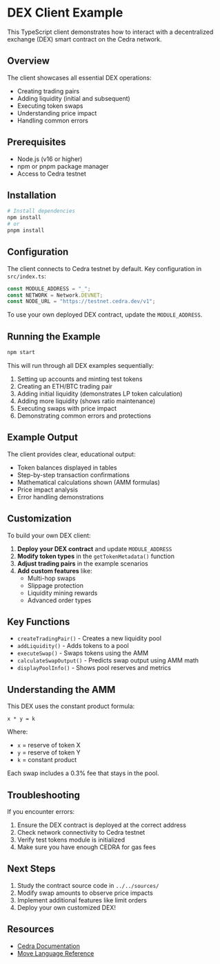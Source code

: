 # DEX Client Example

This TypeScript client demonstrates how to interact with a decentralized exchange (DEX) smart contract on the Cedra network.

## Overview

The client showcases all essential DEX operations:
- Creating trading pairs
- Adding liquidity (initial and subsequent)
- Executing token swaps
- Understanding price impact
- Handling common errors

## Prerequisites

- Node.js (v16 or higher)
- npm or pnpm package manager
- Access to Cedra testnet

## Installation

```bash
# Install dependencies
npm install
# or
pnpm install
```

## Configuration

The client connects to Cedra testnet by default. Key configuration in `src/index.ts`:

```typescript
const MODULE_ADDRESS = "_";
const NETWORK = Network.DEVNET;
const NODE_URL = "https://testnet.cedra.dev/v1";
```

To use your own deployed DEX contract, update the `MODULE_ADDRESS`.

## Running the Example

```bash
npm start
```

This will run through all DEX examples sequentially:
1. Setting up accounts and minting test tokens
2. Creating an ETH/BTC trading pair
3. Adding initial liquidity (demonstrates LP token calculation)
4. Adding more liquidity (shows ratio maintenance)
5. Executing swaps with price impact
6. Demonstrating common errors and protections

## Example Output

The client provides clear, educational output:
- Token balances displayed in tables
- Step-by-step transaction confirmations
- Mathematical calculations shown (AMM formulas)
- Price impact analysis
- Error handling demonstrations

## Customization

To build your own DEX client:

1. **Deploy your DEX contract** and update `MODULE_ADDRESS`
2. **Modify token types** in the `getTokenMetadata()` function
3. **Adjust trading pairs** in the example scenarios
4. **Add custom features** like:
   - Multi-hop swaps
   - Slippage protection
   - Liquidity mining rewards
   - Advanced order types

## Key Functions

- `createTradingPair()` - Creates a new liquidity pool
- `addLiquidity()` - Adds tokens to a pool
- `executeSwap()` - Swaps tokens using the AMM
- `calculateSwapOutput()` - Predicts swap output using AMM math
- `displayPoolInfo()` - Shows pool reserves and metrics

## Understanding the AMM

This DEX uses the constant product formula:
```
x * y = k
```

Where:
- `x` = reserve of token X
- `y` = reserve of token Y
- `k` = constant product

Each swap includes a 0.3% fee that stays in the pool.

## Troubleshooting

If you encounter errors:
1. Ensure the DEX contract is deployed at the correct address
2. Check network connectivity to Cedra testnet
3. Verify test tokens module is initialized
4. Make sure you have enough CEDRA for gas fees

## Next Steps

1. Study the contract source code in `../../sources/`
2. Modify swap amounts to observe price impacts
3. Implement additional features like limit orders
4. Deploy your own customized DEX!

## Resources

- [Cedra Documentation](https://docs.cedra.network/)
- [Move Language Reference](https://move-language.github.io/move/)